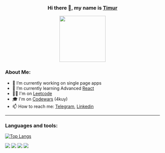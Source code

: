<div align="center">

### Hi there 👋, my name is [Timur](https://github.com/timursk)
<img src="https://i.giphy.com/media/KRfBgRKoKuXno1Sb4D/giphy.webp" width="150" height="150"/>
</div>


### About Me:
- 🔭 I’m currently working on single page apps 
- 🌱 I’m currently learning Advanced [React](https://reactjs.org/) 
- 👨‍💻 I'm on [Leetcode](https://leetcode.com/timursk/) 
- 🎓 I'm on [Codewars](https://www.codewars.com/users/timursk-rss) (4kuy)
- 📫 How to reach me: [Telegram](https://t.me/timurskk), [Linkedin](https://www.linkedin.com/in/timur-salikhov-2236a621a/) 

____

### Languages and tools:
[![Top Langs](https://github-readme-stats.vercel.app/api/top-langs/?username=timursk&layout=compact)](https://github.com/anuraghazra/github-readme-stats) 

<img src="https://img.shields.io/badge/React-20232A?style=for-the-badge&logo=react&logoColor=61DAFB"/> <img src="https://img.shields.io/badge/Redux-593D88?style=for-the-badge&logo=redux&logoColor=white"/> <img src="https://img.shields.io/badge/TypeScript-007ACC?style=for-the-badge&logo=typescript&logoColor=white"/> <img src="https://img.shields.io/badge/Material--UI-0081CB?style=for-the-badge&logo=material-ui&logoColor=white"/> 
